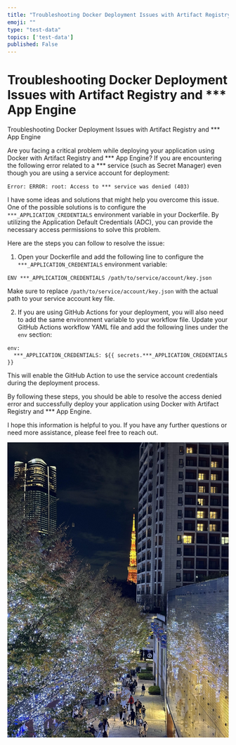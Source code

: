 ```yaml
---
title: "Troubleshooting Docker Deployment Issues with Artifact Registry and *** App Engine"
emoji: ""
type: "test-data"
topics: ['test-data']
published: False
---
```


# Troubleshooting Docker Deployment Issues with Artifact Registry and *** App Engine

Troubleshooting Docker Deployment Issues with Artifact Registry and *** App Engine

Are you facing a critical problem while deploying your application using Docker with Artifact Registry and *** App Engine? If you are encountering the following error related to a *** service (such as Secret Manager) even though you are using a service account for deployment:

```
Error: ERROR: root: Access to *** service was denied (403)
```

I have some ideas and solutions that might help you overcome this issue. One of the possible solutions is to configure the `***_APPLICATION_CREDENTIALS` environment variable in your Dockerfile. By utilizing the Application Default Credentials (ADC), you can provide the necessary access permissions to solve this problem.

Here are the steps you can follow to resolve the issue:

1. Open your Dockerfile and add the following line to configure the `***_APPLICATION_CREDENTIALS` environment variable:
```
ENV ***_APPLICATION_CREDENTIALS /path/to/service/account/key.json
```
Make sure to replace `/path/to/service/account/key.json` with the actual path to your service account key file.

2. If you are using GitHub Actions for your deployment, you will also need to add the same environment variable to your workflow file. Update your GitHub Actions workflow YAML file and add the following lines under the `env` section:
```
env:
  ***_APPLICATION_CREDENTIALS: ${{ secrets.***_APPLICATION_CREDENTIALS }}
```
This will enable the GitHub Action to use the service account credentials during the deployment process.

By following these steps, you should be able to resolve the access denied error and successfully deploy your application using Docker with Artifact Registry and *** App Engine.

I hope this information is helpful to you. If you have any further questions or need more assistance, please feel free to reach out.


![](/images/yAyyZ09Ua3CYiQoLa40Y/W3x03jzmkdtBf7WYw8md/114526bc-2e48-4acc-97f3-2681af5ebd3b.jpg)